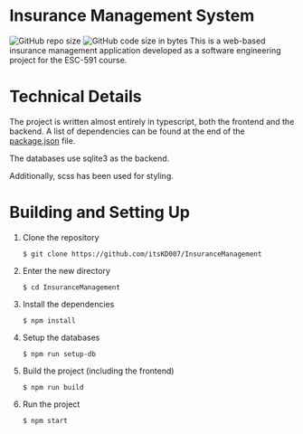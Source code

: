 # Insurance Management System
![GitHub repo size](https://img.shields.io/github/repo-size/itsKD007/InsuranceManagement?style=for-the-badge)
![GitHub code size in bytes](https://img.shields.io/github/languages/code-size/itsKD007/InsuranceManagement?style=for-the-badge&color=%237b26d1)
This is a web-based insurance management application developed as a software engineering project for the ESC-591 course.

# Technical Details

The project is written almost entirely in typescript, both the frontend and the backend. A list of dependencies can be found at the end of the [package.json](package.json) file.

The databases use sqlite3 as the backend.

Additionally, scss has been used for styling.

# Building and Setting Up

1. Clone the repository

    `$ git clone https://github.com/itsKD007/InsuranceManagement`

2. Enter the new directory

    `$ cd InsuranceManagement`
    
3. Install the dependencies

    `$ npm install`
    
4. Setup the databases

    `$ npm run setup-db`

5. Build the project (including the frontend)

    `$ npm run build`

6. Run the project

    `$ npm start`

